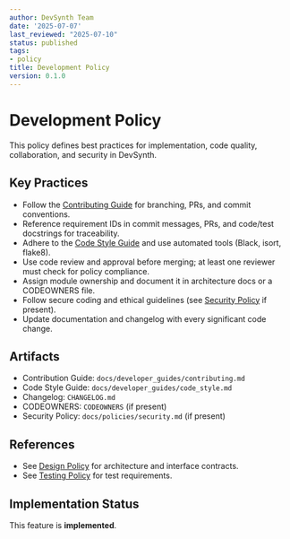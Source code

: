 ```yaml
---
author: DevSynth Team
date: '2025-07-07'
last_reviewed: "2025-07-10"
status: published
tags:
- policy
title: Development Policy
version: 0.1.0
---
```


# Development Policy

This policy defines best practices for implementation, code quality, collaboration, and security in DevSynth.

## Key Practices

- Follow the [Contributing Guide](../developer_guides/contributing.md) for branching, PRs, and commit conventions.
- Reference requirement IDs in commit messages, PRs, and code/test docstrings for traceability.
- Adhere to the [Code Style Guide](../developer_guides/code_style.md) and use automated tools (Black, isort, flake8).
- Use code review and approval before merging; at least one reviewer must check for policy compliance.
- Assign module ownership and document it in architecture docs or a CODEOWNERS file.
- Follow secure coding and ethical guidelines (see [Security Policy](security.md) if present).
- Update documentation and changelog with every significant code change.

## Artifacts

- Contribution Guide: `docs/developer_guides/contributing.md`
- Code Style Guide: `docs/developer_guides/code_style.md`
- Changelog: `CHANGELOG.md`
- CODEOWNERS: `CODEOWNERS` (if present)
- Security Policy: `docs/policies/security.md` (if present)

## References

- See [Design Policy](design.md) for architecture and interface contracts.
- See [Testing Policy](testing.md) for test requirements.
## Implementation Status

This feature is **implemented**.
